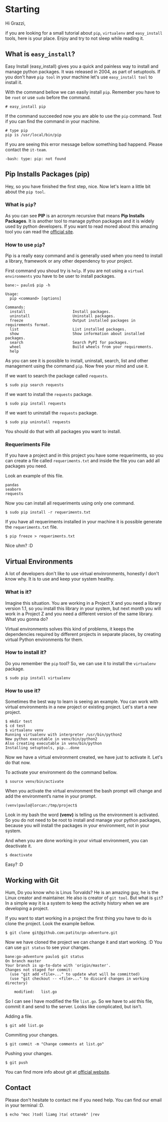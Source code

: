 # Starting

Hi Grazzi,

if you are looking for a small tutorial about `pip`, `virtualenv` and `easy_install` tools, here is your place. Enjoy and try to not sleep while reading it. 

## What is `easy_install`?

Easy Install (easy_install) gives you a quick and painless way to install and manage python packages. It was released in 2004, as part of setuptools. If you don't have `pip tool` in your machine let's use `easy_install tool` to install it.

With the command bellow we can easily install `pip`. Remember you have to be `root` or use `sudo` before the command.

```shell
# easy_install pip
```

If the command succeeded now you are able to use the `pip` command. Test if you can find the command in your machine.

```shell
# type pip
pip is /usr/local/bin/pip
```

If you are seeing this error message bellow something bad happend. Please contact the `it-team`.

```shell
-bash: type: pip: not found
```

## Pip Installs Packages (pip)

Hey, so you have finished the first step, nice. Now let's learn a little bit about the `pip tool`. 

### What is `pip`?

As you can see **PIP** is an acronym recursive that means **Pip Installs Packages**. It is another tool to manage python packages and it is widely used by python developers. If you want to read mored about this amazing tool you can read the [official site](https://pip.pypa.io/en/stable/).

### How to use `pip`?

Pip is a really easy command and is generally used when you need to install a library, framework or any other dependency to your project.

First command you shoud try is `help`. If you are not using a `virtual environments` you have to be user to install packages.

```shell
bane:~ paulo$ pip -h

Usage:   
  pip <command> [options]

Commands:
  install                     Install packages.
  uninstall                   Uninstall packages.
  freeze                      Output installed packages in requirements format.
  list                        List installed packages.
  show                        Show information about installed packages.
  search                      Search PyPI for packages.
  wheel                       Build wheels from your requirements.
  help   
```

As you can see it is possible to install, uninstall, search, list and other management using the command `pip`. Now free your mind and use it.

If we want to search the package called `requests`.

```shell
$ sudo pip search requests
```

If we want to install the `requests` package.
```shell
$ sudo pip install requests
```

If we want to uninstall the `requests` package.
```shell
$ sudo pip uninstall requests
```

You should do that with all packages you want to install.

### Requeriments File

If you have a project and in this project you have some requeriments, so you can create a file called `requeriments.txt` and inside the file you can add all packages you need.

Look an example of this file.

```shell
pandas
seaborn
requests
```

Now you can install all requeriments using only one command.

```shell
$ sudo pip install -r requeriments.txt
```

If you have all requeriments installed in your machine it is possible generate the `requeriments.txt` file.

```shell
$ pip freeze > requeriments.txt
```

Nice uhm? :D

## Virtual Environments

A lot of developers don't like to use virtual envinronments, honestly I don't know why. It is to use and keep your system healthy.

### What is it?

Imagine this situation. You are working in a Project X and you need a library version 1.1, so you install this library in your system, but next month you will work in a Project Z and you need a different version of the same library. What you gonna do?

Virtual environments solves this kind of problems, it keeps the dependencies required by different projects in separate places, by creating virtual Python environments for them.

### How to install it?

Do you remember the `pip` tool? So, we can use it to install the `virtualenv` package.

```shell
$ sudo pip install virtualenv
```

### How to use it?

Sometimes the best way to learn is seeing an example. You can work with virtual environments in a new project or existing project. Let's start a new project.

```shell
$ mkdir test
$ cd test
$ virtualenv venv
Running virtualenv with interpreter /usr/bin/python2
New python executable in venv/bin/python2
Also creating executable in venv/bin/python
Installing setuptools, pip...done
```

Now we have a virtual environment created, we have just to activate it. Let's do that now.

To activate your environment do the command bellow.

```shell
$ source venv/bin/activate
```

When you activate the virtual environment the bash prompt will change and add the environment’s name in your prompt.

```shell
(venv)paulo@lorcan:/tmp/project$
```

Look in my bash the word **(venv)** is telling us the environment is activated. So you do not need to be root to install and manage your python packages, because you will install the packages in your environment, not in your system.

And when you are done working in your virtual environment, you can deactivate it.

```shell
$ deactivate
```

Easy? :D


## Working with Git

Hum, Do you know who is Linus Torvalds? He is an amazing guy, he is the Linux creator and maintainer. He also is creator of `git tool`. But what is `git`?  In a simple way it is a system to keep the activity history when we are developing a project.

If you want to start working in a project the first thing you have to do is clone the project. Look the example bellow.

```shell
$ git clone git@github.com:patito/go-adventure.git
```

Now we have cloned the project we can change it and start working. :D You can use `git status` to see your changes.

```shell
bane:go-adventure paulo$ git status
On branch master
Your branch is up-to-date with 'origin/master'.
Changes not staged for commit:
  (use "git add <file>..." to update what will be committed)
  (use "git checkout -- <file>..." to discard changes in working directory)

	modified:   list.go
```

So I can see I have modified the file `list.go`. So we have to `add` this file, commit it and send to the server. Looks like complicated, but isn't.

Adding a file.
```shell
$ git add list.go
```

Commiting your changes.
```shell
$ git commit -m "Change comments at list.go"
```

Pushing your changes.
```shell
$ git push
```

You can find more info about git at [official website](https://git-scm.com/book/en/v2/Getting-Started-About-Version-Control).

## Contact

Please don't hesitate to contact me if you need help. You can find our email in your terminal :D.

```shell
$ echo "moc )tod( liamg )ta( ottaneb" |rev
```
